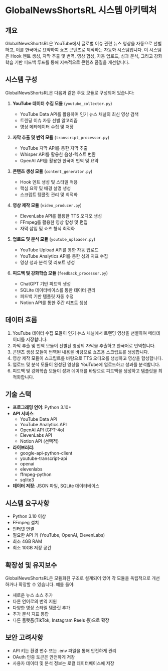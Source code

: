# GlobalNewsShortsRL 시스템 아키텍처

## 개요

GlobalNewsShortsRL은 YouTube에서 글로벌 이슈 관련 뉴스 영상을 자동으로 선별하고, 이를 한국어로 요약하여 쇼츠 콘텐츠로 제작하는 자동화 시스템입니다. 이 시스템은 Hook 멘트 생성, 자막 추출 및 번역, 영상 합성, 자동 업로드, 성과 분석, 그리고 강화학습 기반 피드백 루프를 통해 지속적으로 콘텐츠 품질을 개선합니다.

## 시스템 구성

GlobalNewsShortsRL은 다음과 같은 주요 모듈로 구성되어 있습니다:

1. **YouTube 데이터 수집 모듈** (`youtube_collector.py`)
   - YouTube Data API를 활용하여 인기 뉴스 채널의 최신 영상 검색
   - 트렌딩 이슈 자동 선별 알고리즘
   - 영상 메타데이터 수집 및 저장

2. **자막 추출 및 번역 모듈** (`transcript_processor.py`)
   - YouTube 자막 API를 통한 자막 추출
   - Whisper API를 활용한 음성-텍스트 변환
   - OpenAI API를 활용한 한국어 번역 및 요약

3. **콘텐츠 생성 모듈** (`content_generator.py`)
   - Hook 멘트 생성 및 스타일 적용
   - 핵심 요약 및 배경 설명 생성
   - 스크립트 템플릿 관리 및 최적화

4. **영상 제작 모듈** (`video_producer.py`)
   - ElevenLabs API를 활용한 TTS 오디오 생성
   - FFmpeg를 활용한 영상 합성 및 편집
   - 자막 삽입 및 쇼츠 형식 최적화

5. **업로드 및 분석 모듈** (`youtube_uploader.py`)
   - YouTube Upload API를 통한 자동 업로드
   - YouTube Analytics API를 통한 성과 지표 수집
   - 영상 성과 분석 및 리포트 생성

6. **피드백 및 강화학습 모듈** (`feedback_processor.py`)
   - ChatGPT 기반 피드백 생성
   - SQLite 데이터베이스를 통한 데이터 관리
   - 피드백 기반 템플릿 자동 수정
   - Notion API를 통한 주간 리포트 생성

## 데이터 흐름

1. YouTube 데이터 수집 모듈이 인기 뉴스 채널에서 트렌딩 영상을 선별하여 메타데이터를 저장합니다.
2. 자막 추출 및 번역 모듈이 선별된 영상의 자막을 추출하고 한국어로 번역합니다.
3. 콘텐츠 생성 모듈이 번역된 내용을 바탕으로 쇼츠용 스크립트를 생성합니다.
4. 영상 제작 모듈이 스크립트를 바탕으로 TTS 오디오를 생성하고 영상을 합성합니다.
5. 업로드 및 분석 모듈이 완성된 영상을 YouTube에 업로드하고 성과를 분석합니다.
6. 피드백 및 강화학습 모듈이 성과 데이터를 바탕으로 피드백을 생성하고 템플릿을 최적화합니다.

## 기술 스택

- **프로그래밍 언어**: Python 3.10+
- **API 서비스**:
  - YouTube Data API
  - YouTube Analytics API
  - OpenAI API (GPT-4o)
  - ElevenLabs API
  - Notion API (선택적)
- **라이브러리**:
  - google-api-python-client
  - youtube-transcript-api
  - openai
  - elevenlabs
  - ffmpeg-python
  - sqlite3
- **데이터 저장**: JSON 파일, SQLite 데이터베이스

## 시스템 요구사항

- Python 3.10 이상
- FFmpeg 설치
- 인터넷 연결
- 필요한 API 키 (YouTube, OpenAI, ElevenLabs)
- 최소 4GB RAM
- 최소 10GB 저장 공간

## 확장성 및 유지보수

GlobalNewsShortsRL은 모듈화된 구조로 설계되어 있어 각 모듈을 독립적으로 개선하거나 확장할 수 있습니다. 예를 들어:

- 새로운 뉴스 소스 추가
- 다른 언어로의 번역 지원
- 다양한 영상 스타일 템플릿 추가
- 추가 분석 지표 통합
- 다른 플랫폼(TikTok, Instagram Reels 등)으로 확장

## 보안 고려사항

- API 키는 환경 변수 또는 .env 파일을 통해 안전하게 관리
- OAuth 인증 토큰은 안전하게 저장
- 사용자 데이터 및 분석 정보는 로컬 데이터베이스에 저장
